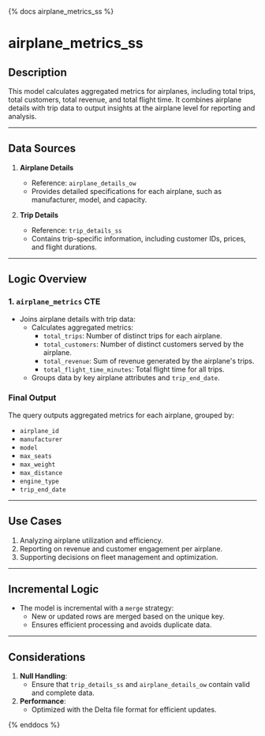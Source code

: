 <!-- markdownlint-disable MD041 -->
{% docs airplane_metrics_ss %}

# airplane_metrics_ss

## Description
This model calculates aggregated metrics for airplanes, including total trips, total customers, total revenue, and total flight time. It combines airplane details with trip data to output insights at the airplane level for reporting and analysis.

---

## Data Sources
1. **Airplane Details**
   - Reference: `airplane_details_ow`
   - Provides detailed specifications for each airplane, such as manufacturer, model, and capacity.

2. **Trip Details**
   - Reference: `trip_details_ss`
   - Contains trip-specific information, including customer IDs, prices, and flight durations.

---

## Logic Overview

### 1. **`airplane_metrics` CTE**
   - Joins airplane details with trip data:
     - Calculates aggregated metrics:
       - `total_trips`: Number of distinct trips for each airplane.
       - `total_customers`: Number of distinct customers served by the airplane.
       - `total_revenue`: Sum of revenue generated by the airplane's trips.
       - `total_flight_time_minutes`: Total flight time for all trips.
     - Groups data by key airplane attributes and `trip_end_date`.

### Final Output
The query outputs aggregated metrics for each airplane, grouped by:
- `airplane_id`
- `manufacturer`
- `model`
- `max_seats`
- `max_weight`
- `max_distance`
- `engine_type`
- `trip_end_date`

---

## Use Cases
1. Analyzing airplane utilization and efficiency.
2. Reporting on revenue and customer engagement per airplane.
3. Supporting decisions on fleet management and optimization.

---

## Incremental Logic
- The model is incremental with a `merge` strategy:
  - New or updated rows are merged based on the unique key.
  - Ensures efficient processing and avoids duplicate data.

---

## Considerations
1. **Null Handling**:
   - Ensure that `trip_details_ss` and `airplane_details_ow` contain valid and complete data.
2. **Performance**:
   - Optimized with the Delta file format for efficient updates.

{% enddocs %}
